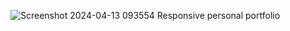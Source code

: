 ![Screenshot 2024-04-13 093554](https://github.com/hrudaysanthosh/portfolio/assets/121845833/77251872-7b06-4c0e-afbf-dcc635470ae1)
Responsive personal portfolio

